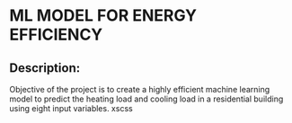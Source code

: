 # ML MODEL FOR ENERGY EFFICIENCY

## Description:
Objective of the project is to create a highly efficient machine learning model to predict the heating load and cooling load in a residential building using eight input variables.
xscss
